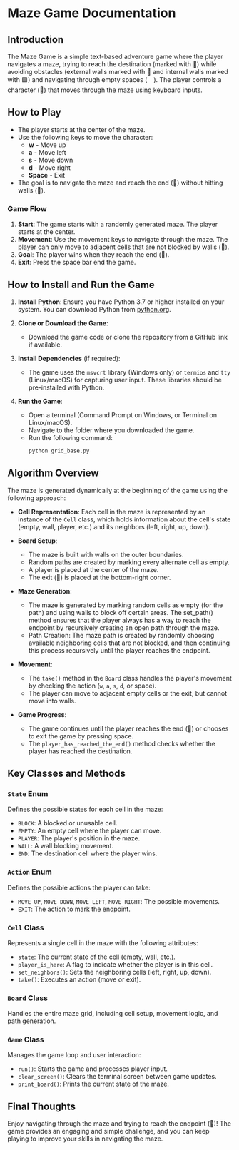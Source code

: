 # Maze Game Documentation

## Introduction
The Maze Game is a simple text-based adventure game where the player navigates a maze, trying to reach the destination (marked with 🍓) while avoiding obstacles (external walls marked with 🔹 and internal walls marked with 🟪) and navigating through empty spaces (`  `). The player controls a character (🐥) that moves through the maze using keyboard inputs.

## How to Play
- The player starts at the center of the maze.
- Use the following keys to move the character:
  - **w** - Move up
  - **a** - Move left
  - **s** - Move down
  - **d** - Move right
  - **Space** - Exit
- The goal is to navigate the maze and reach the end (🍓) without hitting walls (🔹).

### Game Flow
1. **Start**: The game starts with a randomly generated maze. The player starts at the center.
2. **Movement**: Use the movement keys to navigate through the maze. The player can only move to adjacent cells that are not blocked by walls (🔹).
3. **Goal**: The player wins when they reach the end (🍓).
4. **Exit**: Press the space bar end the game.

## How to Install and Run the Game
1. **Install Python**: Ensure you have Python 3.7 or higher installed on your system. You can download Python from [python.org](https://www.python.org/downloads/).

2. **Clone or Download the Game**:
   - Download the game code or clone the repository from a GitHub link if available.

3. **Install Dependencies** (if required):
   - The game uses the `msvcrt` library (Windows only) or `termios` and `tty` (Linux/macOS) for capturing user input. These libraries should be pre-installed with Python.

4. **Run the Game**:
   - Open a terminal (Command Prompt on Windows, or Terminal on Linux/macOS).
   - Navigate to the folder where you downloaded the game.
   - Run the following command:
     ```bash
     python grid_base.py
     ```

## Algorithm Overview
The maze is generated dynamically at the beginning of the game using the following approach:
- **Cell Representation**: Each cell in the maze is represented by an instance of the `Cell` class, which holds information about the cell's state (empty, wall, player, etc.) and its neighbors (left, right, up, down).

- **Board Setup**:
  - The maze is built with walls on the outer boundaries.
  - Random paths are created by marking every alternate cell as empty.
  - A player is placed at the center of the maze.
  - The exit (🍓) is placed at the bottom-right corner.

- **Maze Generation**:
  - The maze is generated by marking random cells as empty (for the path) and using walls to block off certain areas. The set_path() method ensures that the player always has a way to reach the endpoint by recursively creating an open path through the maze.
  - Path Creation: The maze path is created by randomly choosing available neighboring cells that are not blocked, and then continuing this process recursively until the player reaches the endpoint.
- **Movement**:
  - The `take()` method in the `Board` class handles the player's movement by checking the action (`w`, `a`, `s`, `d`, or space).
  - The player can move to adjacent empty cells or the exit, but cannot move into walls.

- **Game Progress**:
  - The game continues until the player reaches the end (🍓) or chooses to exit the game by pressing space.
  - The `player_has_reached_the_end()` method checks whether the player has reached the destination.

## Key Classes and Methods
### `State` Enum
Defines the possible states for each cell in the maze:
- `BLOCK`: A blocked or unusable cell.
- `EMPTY`: An empty cell where the player can move.
- `PLAYER`: The player's position in the maze.
- `WALL`: A wall blocking movement.
- `END`: The destination cell where the player wins.

### `Action` Enum
Defines the possible actions the player can take:
- `MOVE_UP`, `MOVE_DOWN`, `MOVE_LEFT`, `MOVE_RIGHT`: The possible movements.
- `EXIT`: The action to mark the endpoint.

### `Cell` Class
Represents a single cell in the maze with the following attributes:
- `state`: The current state of the cell (empty, wall, etc.).
- `player_is_here`: A flag to indicate whether the player is in this cell.
- `set_neighbors()`: Sets the neighboring cells (left, right, up, down).
- `take()`: Executes an action (move or exit).

### `Board` Class
Handles the entire maze grid, including cell setup, movement logic, and path generation.

### `Game` Class
Manages the game loop and user interaction:
- `run()`: Starts the game and processes player input.
- `clear_screen()`: Clears the terminal screen between game updates.
- `print_board()`: Prints the current state of the maze.


## Final Thoughts
Enjoy navigating through the maze and trying to reach the endpoint (🍓)! The game provides an engaging and simple challenge, and you can keep playing to improve your skills in navigating the maze.
